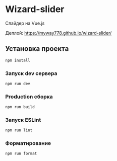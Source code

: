 # Wizard-slider

Слайдер на Vue.js

Деплой: https://myway778.github.io/wizard-slider/

## Установка проекта

```sh
npm install
```

### Запуск dev сервера

```sh
npm run dev
```

### Production сборка

```sh
npm run build
```

### Запуск ESLint

```sh
npm run lint
```

### Форматирование

```sh
npm run format
```
